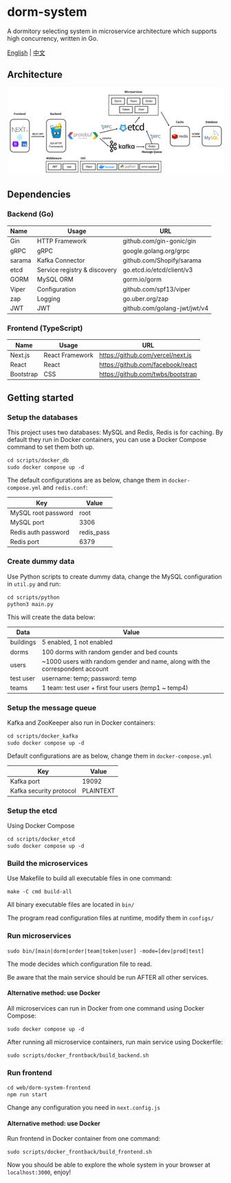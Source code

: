 # dorm-system

A dormitory selecting system in microservice architecture which supports high concurrency, written in Go.

[English](./README.md) | [中文](./README-cn.md)

## Architecture

![architecture](./assets/img/architecture.png)

## Dependencies

### Backend (Go)

| Name   | Usage                        | URL                          |
| :----- | ---------------------------- | ---------------------------- |
| Gin    | HTTP Framework               | github.com/gin-gonic/gin     |
| gRPC   | gRPC                         | google.golang.org/grpc       |
| sarama | Kafka Connector              | github.com/Shopify/sarama    |
| etcd   | Service registry & discovery | go.etcd.io/etcd/client/v3    |
| GORM   | MySQL ORM                    | gorm.io/gorm                 |
| Viper  | Configuration                | github.com/spf13/viper       |
| zap    | Logging                      | go.uber.org/zap              |
| JWT    | JWT                          | github.com/golang-jwt/jwt/v4 |

### Frontend (TypeScript)

| Name      | Usage           | URL                               |
| --------- | --------------- | --------------------------------- |
| Next.js   | React Framework | <https://github.com/vercel/next.js> |
| React     | React           | <https://github.com/facebook/react> |
| Bootstrap | CSS             | <https://github.com/twbs/bootstrap> |

## Getting started

### Setup the databases

This project uses two databases: MySQL and Redis, Redis is for caching. By default they run in Docker containers, you can use a Docker Compose command to set them both up.

```shell
cd scripts/docker_db
sudo docker compose up -d
```

 The default configurations are as below, change them in `docker-compose.yml` and `redis.conf`:

| Key                 | Value      |
| ------------------- | ---------- |
| MySQL root password | root       |
| MySQL port          | 3306       |
| Redis auth password | redis_pass |
| Redis port          | 6379       |

### Create dummy data

Use Python scripts to create dummy data, change the MySQL configuration in `util.py` and run:

```shell
cd scripts/python
python3 main.py
```

This will create the data below:

| Data      | Value                                                        |
| --------- | ------------------------------------------------------------ |
| buildings | 5 enabled, 1 not enabled                                     |
| dorms     | 100 dorms with random gender and bed counts                  |
| users     | ~1000 users with random gender and name, along with the correspondent account |
| test user | username: temp; password: temp                               |
| teams     | 1 team: test user + first four users (temp1 ~ temp4)         |

### Setup the message queue

Kafka and ZooKeeper also run in Docker containers:

```shell
cd scripts/docker_kafka
sudo docker compose up -d
```

Default configurations are as below, change them in `docker-compose.yml`

| Key                     | Value     |
| ----------------------- | --------- |
| Kafka port              | 19092     |
| Kafka security protocol | PLAINTEXT |

### Setup the etcd

Using Docker Compose

```shell
cd scripts/docker_etcd
sudo docker compose up -d
```

### Build the microservices

Use Makefile to build all executable files in one command:

```shell
make -C cmd build-all
```

All binary executable files are located in `bin/`

The program read configuration files at runtime, modify them in `configs/`

### Run microservices

```shell
sudo bin/[main|dorm|order|team|token|user] -mode=[dev|prod|test]
```

The mode decides which configuration file to read.

Be aware that the main service should be run AFTER all other services.

#### Alternative method: use Docker

All microservices can run in Docker from one command using Docker Compose:

```shell
sudo docker compose up -d
```

After running all microservice containers, run main service using Dockerfile:

```shell
sudo scripts/docker_frontback/build_backend.sh
```

### Run frontend

```shell
cd web/dorm-system-frontend
npm run start
```

Change any configuration you need in `next.config.js`

#### Alternative method: use Docker

Run frontend in Docker container from one command:

```shell
sudo scripts/docker_frontback/build_frontend.sh
```

Now you should be able to explore the whole system in your browser at `localhost:3000`, enjoy!

